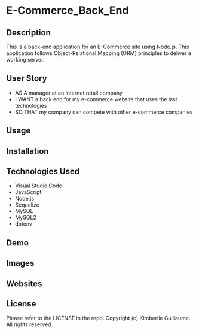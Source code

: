 # E-Commerce_Back_End

## Description 

This is a back-end application for an E-Commerce site using Node.js. This application follows Object-Relational Mapping (ORM) principles to deliver a working server.

## User Story

- AS A manager at an internet retail company 
- I WANT a back end for my e-commerce website that uses the last technologies 
- SO THAT my company can compete with other e-commerce companies 

## Usage 

## Installation 

## Technologies Used 

- Visual Studio Code
- JavaScript
- Node.js
- Sequelize
- MySQL
- MySQL2
- dotenv 

## Demo

## Images

## Websites

## License 

Please refer to the LICENSE in the repo. Copyright (c) Kimberlie Guillaume. All rights reserved. 